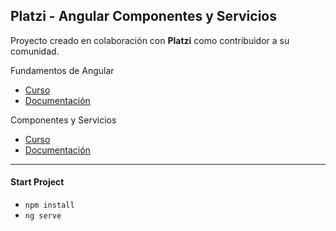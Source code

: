## Platzi - Angular Componentes y Servicios

Proyecto creado en colaboración con **Platzi** como contribuidor a su comunidad.

Fundamentos de Angular
  - [Curso](https://platzi.com/cursos/angular/)
  - [Documentación](https://platzi-contributors.document360.io/docs/que-es-angular-y-como-aprenderlo)

Componentes y Servicios
  - [Curso](https://platzi.com/cursos/angular-componentes/)
  - [Documentación](https://platzi-contributors.document360.io/docs/todo-lo-que-aprenderas-sobre-componentes-y-servicios-en-angular)

---

#### Start Project

- `npm install`
- `ng serve`
